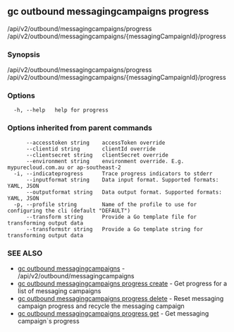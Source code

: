 ## gc outbound messagingcampaigns progress

/api/v2/outbound/messagingcampaigns/progress /api/v2/outbound/messagingcampaigns/{messagingCampaignId}/progress

### Synopsis

/api/v2/outbound/messagingcampaigns/progress /api/v2/outbound/messagingcampaigns/{messagingCampaignId}/progress

### Options

```
  -h, --help   help for progress
```

### Options inherited from parent commands

```
      --accesstoken string    accessToken override
      --clientid string       clientId override
      --clientsecret string   clientSecret override
      --environment string    environment override. E.g. mypurecloud.com.au or ap-southeast-2
  -i, --indicateprogress      Trace progress indicators to stderr
      --inputformat string    Data input format. Supported formats: YAML, JSON
      --outputformat string   Data output format. Supported formats: YAML, JSON
  -p, --profile string        Name of the profile to use for configuring the cli (default "DEFAULT")
      --transform string      Provide a Go template file for transforming output data
      --transformstr string   Provide a Go template string for transforming output data
```

### SEE ALSO

* [gc outbound messagingcampaigns](gc_outbound_messagingcampaigns.html)	 - /api/v2/outbound/messagingcampaigns
* [gc outbound messagingcampaigns progress create](gc_outbound_messagingcampaigns_progress_create.html)	 - Get progress for a list of messaging campaigns
* [gc outbound messagingcampaigns progress delete](gc_outbound_messagingcampaigns_progress_delete.html)	 - Reset messaging campaign progress and recycle the messaging campaign
* [gc outbound messagingcampaigns progress get](gc_outbound_messagingcampaigns_progress_get.html)	 - Get messaging campaign`s progress


